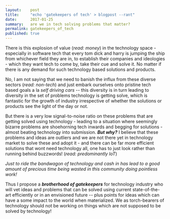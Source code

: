 ```yaml
---
layout:    post
title:     "echo 'gatekeepers of tech' > blogpost --rant"
date:      2017-01-25
summary:   are we in tech solving problems that matter?
permalink: gatekeepers_of_tech
published: true
---
```


There is this explosion of value (*read: money*) in the technology space - especially in software tech that every tom dick and harry is jumping the ship from whichever field they are in, to establish their companies and ideologies - which they want tech to come by, take their cue and solve it. No matter if there is any demand for such technology based solutions and products.

No, I am not saying that we need to banish the influx from these diverse sectors (*read: non-tech*) and just embark ourselves onto pristine tech based goals a la *self driving cars* -- this diversity is in turn leading to diversity in the set of problems technology is getting solve, which is fantastic for the growth of industry irrespective of whether the solutions or products see the light of the day or not.

But there is a very low signal-to-noise ratio on these problems that are getting solved using technology - leading to a situation where seemingly bizarre problems are shoehorning tech inwards and begging for solutions - almost beating technology into submission. *__But why?__* I believe that these problems and ideas are outliers and we are not there yet in technology market to solve these and adopt it - and there can be far more efficient solutions that wont need technology all, one has to just look rather than running behind buzzwords! (_read: predominantly IoT_)

*Just to ride the bandwagon of technology and cash in has lead to a good amount of precious time being wasted in this community doing pointless work!*

Thus I propose a *__brotherhood of gatekeepers__* for technology industry who will vet ideas and problems that can be solved using current state-of-the-art efficiently or in an envisioned future -- plus points for ideas which can have a some impact to the world when materialized. We as torch-bearers of technology should not be working on things which are not supposed to be solved by technology!  
